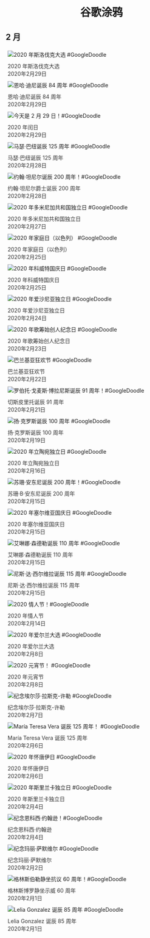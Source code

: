 
<h1 align="center"> 谷歌涂鸦 </h1>




## 2 月

<div class="image">


<img src="https://lh3.googleusercontent.com/7-YNWuEGtvnboz8MnVKTuxBQXwH1PXm_Pq0nkF6mRBCqq4nlMF0XkiZgjCth02mOlUptW2OAfPS342a5NcFuJiOd66e_mP1tUobs2l6oqA" alt="2020 年斯洛伐克大选 #GoogleDoodle" style="margin: 5px"/>
<div class="info" style="font-size: 14px; color:#333333; margin:5px"><div class="title">2020 年斯洛伐克大选</div><div class="date">2020年2月29日</div></div>

<img src="https://lh3.googleusercontent.com/xx84aSEDILy4TRpKAvLTz6sQ7UbOcqvFk5bLBy_taSpy68IImmjGw3I7OvTCBZlHvWs0g6JbRTdfb7V6K3MeIxHA-Idl9SgRHl4k_qkI" alt="恩哈·迪尼诞辰 84 周年 #GoogleDoodle" style="margin: 5px"/>
<div class="info" style="font-size: 14px; color:#333333; margin:5px"><div class="title">恩哈·迪尼诞辰 84 周年</div><div class="date">2020年2月29日</div></div>

<img src="https://lh3.googleusercontent.com/JEtuxDarVpO4H6duQeVjdUmtUtq_oHchKd7VqxgNHiGpJTPAektxaPZm_SjHZpVJkfIWtMZ1dck9fB7Xw__daZuQLEdQJoyxBn1ceGod" alt="今天是 2 月 29 日！#GoogleDoodle" style="margin: 5px"/>
<div class="info" style="font-size: 14px; color:#333333; margin:5px"><div class="title">2020 年闰日</div><div class="date">2020年2月29日</div></div>

<img src="https://lh3.googleusercontent.com/Aq3wP8ucSy5LfEq8R3dQjwF6F4ei8D8IdvMzBX7Kvs3Yoaw4ZtBPQvxbJeKEno6qRIHJIH1o8PfCjN901D_eWh1yICTp6pIwQ2sajMMMow" alt="马瑟·巴纽诞辰 125 周年 #GoogleDoodle" style="margin: 5px"/>
<div class="info" style="font-size: 14px; color:#333333; margin:5px"><div class="title">马瑟·巴纽诞辰 125 周年</div><div class="date">2020年2月28日</div></div>

<img src="https://lh3.googleusercontent.com/vsW2u9r1-vsrM4NjBVRcQrHrUxmSDgrJe5Q5BRWNn6ghPJ8VIXETFmLEXUIa20XntCKdOFKcGAINmtrL14dx6eAAzw5QqIvnxAqvJ2Q-" alt="约翰·坦尼尔诞辰 200 周年！#GoogleDoodle" style="margin: 5px"/>
<div class="info" style="font-size: 14px; color:#333333; margin:5px"><div class="title">约翰·坦尼尔爵士诞辰 200 周年</div><div class="date">2020年2月28日</div></div>

<img src="https://lh3.googleusercontent.com/2yZuFWCFysv4XTJZqtc4_zZcQYuJNS03g-jpRjNpCGXkMyFDZtzEE8wgX3PJMFLUnDTaqyWerl1KCc2Vy8B0asloaITNI0BdEkquWwJNTg" alt="2020 年多米尼加共和国独立日 #GoogleDoodle" style="margin: 5px"/>
<div class="info" style="font-size: 14px; color:#333333; margin:5px"><div class="title">2020 年多米尼加共和国独立日</div><div class="date">2020年2月27日</div></div>

<img src="https://lh3.googleusercontent.com/SgG-Vf6g8NV6FvOB_8ocnq8N-oaNltjFVui47HQwwwv2aZULhaimDlV8vw_H5vU1YmQ43fqhhpv3B6_6A3zyD26lFygnkQLbA2KsRj3sOg" alt="2020 年家庭日（以色列） #GoogleDoodle" style="margin: 5px"/>
<div class="info" style="font-size: 14px; color:#333333; margin:5px"><div class="title">2020 年家庭日（以色列）</div><div class="date">2020年2月25日</div></div>

<img src="https://lh3.googleusercontent.com/KO0E1LiSpAvy2pIQMWQvTNkfP9peHKyUDQFF4PVI4lzHJYwJuLqiEy2yMfDDTdahWT8Hbam2mNzrRgT9SRSR29spSPidR_CfpcWUzLY" alt="2020 年科威特国庆日 #GoogleDoodle" style="margin: 5px"/>
<div class="info" style="font-size: 14px; color:#333333; margin:5px"><div class="title">2020 年科威特国庆日</div><div class="date">2020年2月25日</div></div>

<img src="https://lh3.googleusercontent.com/JvSZ2j2ACKEji969WNJULENOb-3cZTQDVRECYwt4Nb1uxlHhMEpzikhDGrmsIIMIc1HHGZv20wiEz8tysTZ4r3HUWCIp3Ad19qpx-LUkLg" alt="2020 年爱沙尼亚独立日 #GoogleDoodle" style="margin: 5px"/>
<div class="info" style="font-size: 14px; color:#333333; margin:5px"><div class="title">2020 年爱沙尼亚独立日</div><div class="date">2020年2月24日</div></div>

<img src="https://lh3.googleusercontent.com/CogNRGU31-n6QLCg5nDFtxM8FUu56icT9DDSHd0F9Uy0hTMBXo4O1zewiQp7Y8HtuFO-iTxDcHBAQY--NnP0QXd1CXNzYvNgAj3oQCw" alt="2020 年歌筹始创人纪念日 #GoogleDoodle" style="margin: 5px"/>
<div class="info" style="font-size: 14px; color:#333333; margin:5px"><div class="title">2020 年歌筹始创人纪念日</div><div class="date">2020年2月23日</div></div>

<img src="https://lh3.googleusercontent.com/AMuzLUKvuyMn_Z2EB9rkmp9tS9_WLLrYx3BQo4PglOC8UvgHwrACLLqzowhDbMPofuegSPGbxzVTL_hcopLBPcW1H5buTfvSlU9YMDNH" alt="巴兰基亚狂欢节 #GoogleDoodle" style="margin: 5px"/>
<div class="info" style="font-size: 14px; color:#333333; margin:5px"><div class="title">巴兰基亚狂欢节</div><div class="date">2020年2月22日</div></div>

<img src="https://lh3.googleusercontent.com/4rA-nh70A_WjaVtUzGNGjhA1cHsuZXicqJ17088wOH4YBc7fRmKhegGknCulfUWaER0r8ysJZAgnp3SGypmfSq7OiK8ocMfb2V1WwNAizg" alt="罗伯托·戈麦斯·博拉尼斯诞辰 91 周年！#GoogleDoodle" style="margin: 5px"/>
<div class="info" style="font-size: 14px; color:#333333; margin:5px"><div class="title">切斯皮里托诞辰 91 周年</div><div class="date">2020年2月21日</div></div>

<img src="https://lh3.googleusercontent.com/LFRi5oXtzMwGOcd-QvudqWCBhRq4mm84e0L8r7Sc9UrZuZZGCjKQa9JlNpKUDwEatzvw7xOrYtwotAX_8EgkrVzCxgNEycGK4nq-1jOg" alt="扬·克罗斯诞辰 100 周年 #GoogleDoodle" style="margin: 5px"/>
<div class="info" style="font-size: 14px; color:#333333; margin:5px"><div class="title">扬·克罗斯诞辰 100 周年</div><div class="date">2020年2月19日</div></div>

<img src="https://lh3.googleusercontent.com/QIjZs3EjOTDJd262Y47P3-ca2kCJAfF2V8c8K9sWuoTRrLmDui09xWaCil9pw_EGhCqOEtuG5ug0T_BggpTQz6sfmb7V8njb_4lxEhMU" alt="2020 年立陶宛独立日 #GoogleDoodle" style="margin: 5px"/>
<div class="info" style="font-size: 14px; color:#333333; margin:5px"><div class="title">2020 年立陶宛独立日</div><div class="date">2020年2月16日</div></div>

<img src="https://lh3.googleusercontent.com/0wNFEQFQy7kUCigQBcxr1PQQ-8VV9DYgKnx4DfyH1HYZKj2Xf2YqTd5026Dt_ggebkYIt2mJxTGtnT3710yN0lUbSfT7xy5KVaPGq80" alt="苏珊·安东尼诞辰 200 周年！#GoogleDoodle" style="margin: 5px"/>
<div class="info" style="font-size: 14px; color:#333333; margin:5px"><div class="title">苏珊·B·安东尼诞辰 200 周年</div><div class="date">2020年2月15日</div></div>

<img src="https://lh3.googleusercontent.com/52ggroEMvebQm3GskUWonp6yjzAhP3zZi7kGi4Vw3fhJOSbBMN5CoPHyWMvWCv99FATybSqLcrYSPaMjLy7-7IHd7K6NHR6dQUame5du" alt="2020 年塞尔维亚国庆日 #GoogleDoodle" style="margin: 5px"/>
<div class="info" style="font-size: 14px; color:#333333; margin:5px"><div class="title">2020 年塞尔维亚国庆日</div><div class="date">2020年2月15日</div></div>

<img src="https://lh3.googleusercontent.com/vm9SmYyLCo5rlKqyqEgOYY9OOa7n3b9IC1Q2lj78hig7eiBweM2scwfnjbFM2xPNMf2_rX86dvy6DJlGntaLa8iIEyR0AOP-Eq-kDjeALg" alt="艾琳娜·森德勒诞辰 110 周年 #GoogleDoodle" style="margin: 5px"/>
<div class="info" style="font-size: 14px; color:#333333; margin:5px"><div class="title">艾琳娜·森德勒诞辰 110 周年</div><div class="date">2020年2月15日</div></div>

<img src="https://lh3.googleusercontent.com/dtKP3bG1iCbcCAL_aQaxoIEckzQKL6WlbPj5zWjW2Y9-xdJ7VAq2ao8ko2xsaQIKDx_tQp0lp_l8Woyora5KPHBuYi5tlfeViRLzeyRVpA" alt="尼斯·达·西尔维拉诞辰 115 周年 #GoogleDoodle" style="margin: 5px"/>
<div class="info" style="font-size: 14px; color:#333333; margin:5px"><div class="title">尼斯·达·西尔维拉诞辰 115 周年</div><div class="date">2020年2月15日</div></div>

<img src="https://lh3.googleusercontent.com/BhCYowPcjtgrzgS7_Mm7htUyIqXuVxvAUG1IptNmt1zJwtREa1XDcy9mNyUt8qRLUwbjGZQph-uZfmsjyNkudr0KmtHQYK_gVuVPpn68" alt="2020 情人节！#GoogleDoodle" style="margin: 5px"/>
<div class="info" style="font-size: 14px; color:#333333; margin:5px"><div class="title">2020 年情人节</div><div class="date">2020年2月14日</div></div>

<img src="https://lh3.googleusercontent.com/kGvSiOW9RdcSXoKOB5nXSkmzymI8YrF8rBXpFMtii3e9FkWcVy7sxzNkW59-YTk_2MNVXkq7W9oQqmKcg9eJPZTdRrVPrWXY2kKxlh-r" alt="2020 年爱尔兰大选 #GoogleDoodle" style="margin: 5px"/>
<div class="info" style="font-size: 14px; color:#333333; margin:5px"><div class="title">2020 年爱尔兰大选</div><div class="date">2020年2月8日</div></div>

<img src="https://lh3.googleusercontent.com/bf_YNgjYGBWrdXxv0Bzg0FF4iJNt9z4_tNHmqdutrSr050p5TGvCu7c4Cx1Wup_6r3bnMeCLS1WBq8HmIsyMrojUcJ2QiQ_KFiDZt24" alt="2020 元宵节！ #GoogleDoodle" style="margin: 5px"/>
<div class="info" style="font-size: 14px; color:#333333; margin:5px"><div class="title">2020 年元宵节</div><div class="date">2020年2月8日</div></div>

<img src="https://lh3.googleusercontent.com/agbb9QAgtmc8nfe_y06uTCFsmdADizVdqzsxUjn6rYusPOttuvpvNmU2XQkDOQbzyNcFrKowC95V00XGW7g60UH_xYCgvNYxRT2s9y0" alt="纪念埃尔莎·拉斯克-许勒 #GoogleDoodle" style="margin: 5px"/>
<div class="info" style="font-size: 14px; color:#333333; margin:5px"><div class="title">纪念埃尔莎·拉斯克-许勒</div><div class="date">2020年2月7日</div></div>

<img src="https://lh3.googleusercontent.com/hJda0NM0RZh17HVOSeOusKh1CRoY-8TTdC1In9mHMgiEb00xg0_Qx3xNmlWdK93y1FDfdeKg0dLpc2c3JcHfinwJcX_YsGKjpFXcZOc" alt="María Teresa Vera 诞辰 125 周年！ #GoogleDoodle" style="margin: 5px"/>
<div class="info" style="font-size: 14px; color:#333333; margin:5px"><div class="title">María Teresa Vera 诞辰 125 周年</div><div class="date">2020年2月6日</div></div>

<img src="https://lh3.googleusercontent.com/pl6_xZnpVpwtMACtC3J3ksStGJcMYxMJWtyOPDY0TDLmy-ptYLfBFeTIP8bsnYKAhF3KVaVPXyUJTA4PUGAMTiUBXEibpyNfSbxZb755" alt="2020 年怀唐伊日 #GoogleDoodle" style="margin: 5px"/>
<div class="info" style="font-size: 14px; color:#333333; margin:5px"><div class="title">2020 年怀唐伊日</div><div class="date">2020年2月6日</div></div>

<img src="https://lh3.googleusercontent.com/Xm9tdCs_AFt-S6LOh1LKgpnkU-n-qy5hvexRwu3EgIBKTQBmjOw0nimSWEri5XxJ3VB1ngNvB6CnjHwtf4pzSC8n_YhtCd47GJG_p8hP" alt="2020 年斯里兰卡独立日 #GoogleDoodle" style="margin: 5px"/>
<div class="info" style="font-size: 14px; color:#333333; margin:5px"><div class="title">2020 年斯里兰卡独立日</div><div class="date">2020年2月4日</div></div>

<img src="https://lh3.googleusercontent.com/qaX8KAcijnudK5uJD5rrNhMcriCG2B-veNkP3v9ftHH4WGTr0S1q-7eY87sw79pRengkIgkS_SATUHYdK4nLLJd_THKXu4OLzkWyRIc" alt="纪念恩科西·约翰逊！#GoogleDoodle" style="margin: 5px"/>
<div class="info" style="font-size: 14px; color:#333333; margin:5px"><div class="title">纪念恩科西·约翰逊</div><div class="date">2020年2月4日</div></div>

<img src="https://lh3.googleusercontent.com/DUjvVd-G93jWcv7Smg5xFKAWQyeQqU6TMbzX_hsfbtbAnMPNX6Os1jcoKD5ztqBjywwXKY2DZJMPzsHB7G65K4vqiB9mqrVRngJX5jHe" alt="纪念玛丽·萨默维尔 #GoogleDoodle" style="margin: 5px"/>
<div class="info" style="font-size: 14px; color:#333333; margin:5px"><div class="title">纪念玛丽·萨默维尔</div><div class="date">2020年2月2日</div></div>

<img src="https://lh3.googleusercontent.com/qtMTnC6ngWE7S8L1vQ0YKoO1iypMMXrpRe5ZMAUS7HxezWl4XCAoxJ8ogvNa0xvf7lLdBnxw3tPR1wtb3jr16qzPID-OTy8EcTfMlpY" alt="格林斯伯勒静坐抗议 60 周年！#GoogleDoodle" style="margin: 5px"/>
<div class="info" style="font-size: 14px; color:#333333; margin:5px"><div class="title">格林斯博罗静坐示威 60 周年</div><div class="date">2020年2月1日</div></div>

<img src="https://lh3.googleusercontent.com/zSrfyTtSP79P4IVgGTwNNfS-P73K_xyGRKDLGONtv6wg2E68gsAuZd4Un32_hLarx0qO6k5pB1aVMPteIm93YXBxmkycaPFUsDjg-Lbi" alt="Lelia Gonzalez 诞辰 85 周年 #GoogleDoodle" style="margin: 5px"/>
<div class="info" style="font-size: 14px; color:#333333; margin:5px"><div class="title">Lelia Gonzalez 诞辰 85 周年</div><div class="date">2020年2月1日</div></div>

</div>








